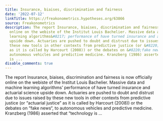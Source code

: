 ```yaml
---
title: Insurance, biaises, discrimination and fairness
date: '2022-07-12'
linkTitle: https://freakonometrics.hypotheses.org/63866
source: Freakonometrics
description: The report Insurance, biaises, discrimination and fairness is now officially
  online on the webiste of the Institut Louis Bachelier. Massive data and machine
  learning algorithms&#8217; performance of have turned insurance and actuarial science
  upside down. Actuaries are pushed to doubt and distrust due to issues raised by
  these new tools in other contexts from predictive justice (or &#8220;actuarial justice&#8221;
  as it is called by Harcourt (2008)) or the debates on &#8220;fake news&#8220;, to
  autonomous vehicles and predictive medicine. Kranzberg (1986) asserted that &#8220;technology
  is ...
disable_comments: true
---
```

The report Insurance, biaises, discrimination and fairness is now officially online on the webiste of the Institut Louis Bachelier. Massive data and machine learning algorithms&#8217; performance of have turned insurance and actuarial science upside down. Actuaries are pushed to doubt and distrust due to issues raised by these new tools in other contexts from predictive justice (or &#8220;actuarial justice&#8221; as it is called by Harcourt (2008)) or the debates on &#8220;fake news&#8220;, to autonomous vehicles and predictive medicine. Kranzberg (1986) asserted that &#8220;technology is ...
